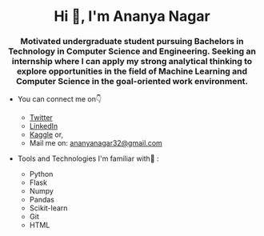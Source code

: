 <h1 align="center">Hi 👋, I'm Ananya Nagar</h1>
<h3 align="center">Motivated undergraduate student pursuing Bachelors in Technology in Computer Science and Engineering. Seeking an internship where I can apply my strong analytical thinking to explore opportunities in the field of Machine Learning and Computer Science in the goal-oriented work environment.</h3>

- You can connect me on👇
    - [Twitter](https://twitter.com/Nagar_Ananya)
    - [LinkedIn](https://www.linkedin.com/in/ananya-nagar-986070190)
    - [Kaggle](https://www.kaggle.com/ananyanagar) or,
    - Mail me on: ananyanagar32@gmail.com

- Tools and Technologies I'm familiar with🙌 :
  - Python
  - Flask
  - Numpy
  - Pandas
  - Scikit-learn
  - Git
  - HTML

